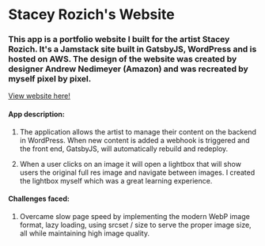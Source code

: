 # Stacey Rozich's Website

### This app is a portfolio website I built for the artist Stacey Rozich. It's a Jamstack site built in GatsbyJS, WordPress and is hosted on AWS. The design of the website was created by designer Andrew Nedimeyer (Amazon) and was recreated by myself pixel by pixel.

[View website here!](https://www.staceyrozich.com/)

#### App description:

1. The application allows the artist to manage their content on the backend in WordPress. When new content is added a webhook is triggered and the front end, GatsbyJS, will automatically rebuild and redeploy.

2. When a user clicks on an image it will open a lightbox that will show users the original full res image and navigate between images. I created the lightbox myself which was a great learning experience.

#### Challenges faced:

1.  Overcame slow page speed by implementing the modern WebP image format, lazy
    loading, using srcset / size to serve the proper image size, all while
    maintaining high image quality.
